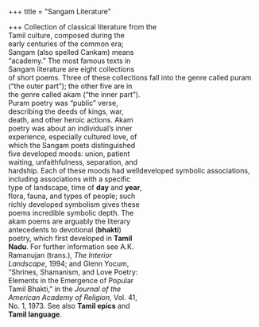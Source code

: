 +++
title = "Sangam Literature"

+++
Collection of classical literature from the  
Tamil culture, composed during the  
early centuries of the common era;  
Sangam (also spelled Cankam) means  
“academy.” The most famous texts in  
Sangam literature are eight collections  
of short poems. Three of these collections fall into the genre called puram  
(“the outer part”); the other five are in  
the genre called akam (“the inner part”).  
Puram poetry was “public” verse,  
describing the deeds of kings, war,  
death, and other heroic actions. Akam  
poetry was about an individual’s inner  
experience, especially cultured love, of  
which the Sangam poets distinguished  
five developed moods: union, patient  
waiting, unfaithfulness, separation, and  
hardship. Each of these moods had welldeveloped symbolic associations,  
including associations with a specific  
type of landscape, time of **day** and **year**,  
flora, fauna, and types of people; such  
richly developed symbolism gives these  
poems incredible symbolic depth. The  
akam poems are arguably the literary  
antecedents to devotional (**bhakti**)  
poetry, which first developed in **Tamil**  
**Nadu**. For further information see A.K.  
Ramanujan (trans.), *The Interior*  
*Landscape*, 1994; and Glenn Yocum,  
“Shrines, Shamanism, and Love Poetry:  
Elements in the Emergence of Popular  
Tamil Bhakti,” in the *Journal of the*  
*American Academy of Religion,* Vol. 41,  
No. 1, 1973. See also **Tamil epics** and  
**Tamil language**.
